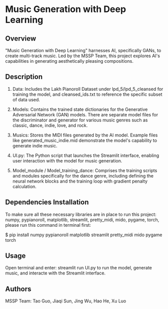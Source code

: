 # Music Generation with Deep Learning
## Overview
"Music Generation with Deep Learning" harnesses AI, specifically GANs, to create multi-track music. Led by the MSSP Team, this project explores AI's capabilities in generating aesthetically pleasing compositions.

## Description
1. Data: Includes the Lakh Pianoroll Dataset under lpd_5/lpd_5_cleansed for training the model, and cleansed_ids.txt to reference the specific subset of data used.

2. Models: Contains the trained state dictionaries for the Generative Adversarial Network (GAN) models. There are separate model files for the discriminator and generator for various music genres such as classic, dance, indie, love, and rock.

3. Musics: Stores the MIDI files generated by the AI model. Example files like generated_music_indie.mid demonstrate the model's capability to generate indie music.

4. UI.py: The Python script that launches the Streamlit interface, enabling user interaction with the model for music generation.

5. Model_module / Model_training_dance: Comprises the training scripts and modules specifically for the dance genre, including defining the neural network blocks and the training loop with gradient penalty calculation.

## Dependencies Installation
To make sure all these necessary libraries are in place to run this project: numpy, pypianoroll, matplotlib, streamlit, pretty_midi, mido, pygame, torch, please run this command in terminal first:

$ pip install numpy pypianoroll matplotlib streamlit pretty_midi mido pygame torch

## Usage
Open terminal and enter: streamlit run UI.py to run the model, generate music, and interacte with the Streamlit interface.

## Authors
MSSP Team: Tao Guo, Jiaqi Sun, Jing Wu, Hao He, Xu Luo
